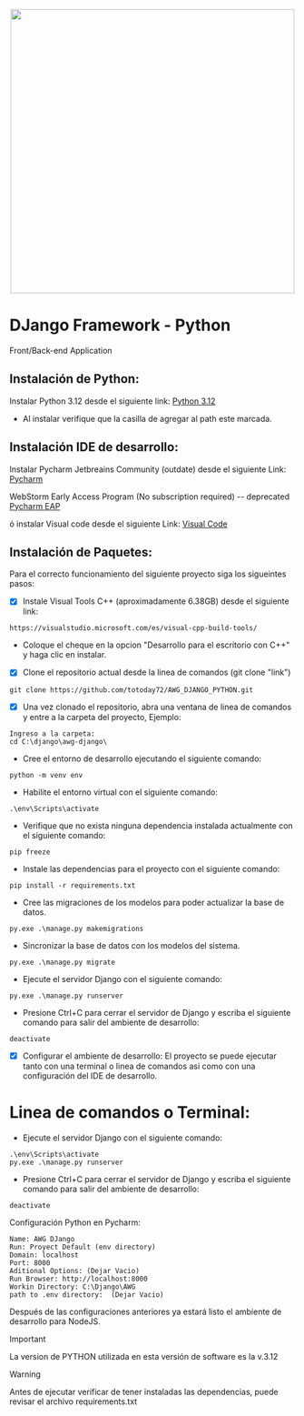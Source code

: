 <p align="center"><a href="https://www.python.org/" target="_blank"><img src="https://www.python.org/static/img/python-logo.png" width="500"></a></p>

# DJango Framework - Python
Front/Back-end Application

## Instalación de Python:

Instalar Python 3.12 desde el siguiente link:
<a href="https://www.python.org/downloads/release/python-3121/">Python 3.12</a>

- Al instalar verifique que la casilla de agregar al path este marcada.

## Instalación IDE de desarrollo:
Instalar Pycharm Jetbreains Community (outdate) desde el siguiente Link:
<a href="https://download.jetbrains.com/webstorm/Pycharm-2023.2.2.exe">Pycharm </a>

WebStorm Early Access Program (No subscription required) -- deprecated
<a href="https://www.jetbrains.com/webstorm/nextversion/">Pycharm EAP</a>

ó instalar Visual code desde el siguiente Link:
<a href="https://code.visualstudio.com/download">Visual Code</a>

## Instalación de Paquetes:
Para el correcto funcionamiento del siguiente proyecto siga los sigueintes pasos:
- [x] Instale Visual Tools C++ (aproximadamente 6.38GB) desde el siguiente link:
```
https://visualstudio.microsoft.com/es/visual-cpp-build-tools/
```
- Coloque el cheque en la opcion "Desarrollo para el escritorio con C++" y haga clic en instalar.


- [x] Clone el repositorio actual desde la linea de comandos (git clone "link")

```
git clone https://github.com/totoday72/AWG_DJANGO_PYTHON.git
```

- [x] Una vez clonado el repositorio, abra una ventana de linea de comandos y entre a la carpeta del proyecto,
Ejemplo:
```
Ingreso a la carpeta:
cd C:\django\awg-django\
```
- Cree el entorno de desarrollo ejecutando el siguiente comando:
```
python -m venv env
```
- Habilite el entorno virtual con el siguiente comando:

```
.\env\Scripts\activate
```

- Verifique que no exista ninguna dependencia instalada actualmente con el siguiente comando:
```
pip freeze
```

- Instale las dependencias para el proyecto con el siguiente comando:
```
pip install -r requirements.txt 
```

- Cree las migraciones de los modelos para poder actualizar la base de datos.
```
py.exe .\manage.py makemigrations
```
- Sincronizar la base de datos con los modelos del sistema.
```
py.exe .\manage.py migrate
```

- Ejecute el servidor Django con el siguiente comando:
```
py.exe .\manage.py runserver
```

- Presione Ctrl+C para cerrar el servidor de Django y escriba el siguiente comando para salir del ambiente de desarrollo:
```
deactivate
```

- [x] Configurar el ambiente de desarrollo:
El proyecto se puede ejecutar tanto con una terminal o linea de comandos asi como con una configuración del IDE de desarrollo.

# Linea de comandos o Terminal:

- Ejecute el servidor Django con el siguiente comando:
```
.\env\Scripts\activate
py.exe .\manage.py runserver
```

- Presione Ctrl+C para cerrar el servidor de Django y escriba el siguiente comando para salir del ambiente de desarrollo:
```
deactivate
```


Configuración Python en Pycharm:
```
Name: AWG DJango
Run: Proyect Default (env directory)
Domain: localhost
Port: 8000
Aditional Options: (Dejar Vacio)
Run Browser: http://localhost:8000
Workin Directory: C:\Django\AWG
path to .env directory:  (Dejar Vacio)
```

Después de las configuraciones anteriores ya estará listo el ambiente de desarrollo para NodeJS.

> [!IMPORTANT]
> La version de PYTHON utilizada en esta versión de software es la v.3.12

> [!WARNING]
> Antes de ejecutar verificar de tener instaladas las dependencias, puede revisar el archivo requirements.txt